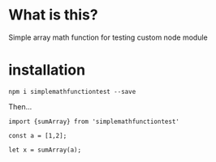 # What is this?

Simple array math function for testing custom node module

# installation

`npm i simplemathfunctiontest --save`

Then...

```
import {sumArray} from 'simplemathfunctiontest'

const a = [1,2];

let x = sumArray(a);
```